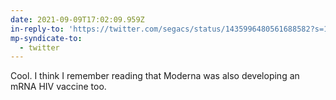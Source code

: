 ```yaml
---
date: 2021-09-09T17:02:09.959Z
in-reply-to: 'https://twitter.com/segacs/status/1435996480561688582?s=19'
mp-syndicate-to:
  - twitter
---
```


Cool. I think I remember reading that Moderna was also developing an mRNA HIV vaccine too.
